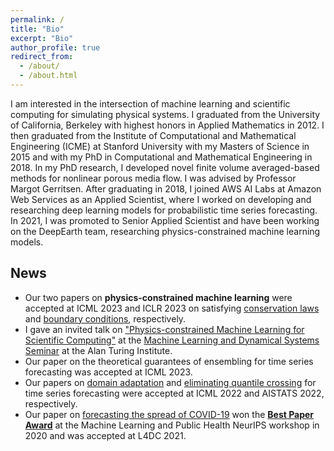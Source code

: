 ```yaml
---
permalink: /
title: "Bio"
excerpt: "Bio"
author_profile: true
redirect_from: 
  - /about/
  - /about.html
---
```


I am interested in the intersection of machine learning and scientific computing for simulating physical systems. I graduated from the University of California, Berkeley with highest honors in Applied Mathematics in 2012. I then graduated from the Institute of Computational and Mathematical Engineering (ICME) at Stanford University with my Masters of Science in 2015 and with my PhD in Computational and Mathematical Engineering in 2018. In my PhD research, I developed novel finite volume averaged-based methods for nonlinear porous media flow. I was advised by Professor Margot Gerritsen. After graduating in 2018, I joined AWS AI Labs at Amazon Web Services as an Applied Scientist, where I worked on developing and researching deep learning models for probabilistic time series forecasting. In 2021, I was promoted to Senior Applied Scientist and have been working on the DeepEarth team, researching physics-constrained machine learning models.


## News
- Our two papers on **physics-constrained machine learning** were accepted at ICML 2023 and ICLR 2023 on satisfying [conservation laws](https://arxiv.org/abs/2302.11002) and [boundary conditions](https://www.amazon.science/publications/guiding-continuous-operator-learning-through-physics-based-boundary-constraints), respectively.
- I gave an invited talk on ["Physics-constrained Machine Learning for Scientific Computing"](https://www.youtube.com/watch?v=ag5qEEYTNFg) at the [Machine Learning and Dynamical Systems Seminar](https://www.turing.ac.uk/research/interest-groups/machine-learning-and-dynamical-systems) at the Alan Turing Institute.
- Our paper on the theoretical guarantees of ensembling for time series forecasting was accepted at ICML 2023.
- Our papers on [domain adaptation](https://proceedings.mlr.press/v162/jin22d/jin22d.pdf) and [eliminating quantile crossing](https://proceedings.mlr.press/v151/park22a/park22a.pdf) for time series forecasting were accepted at ICML 2022 and AISTATS 2022, respectively.
- Our paper on [forecasting the spread of COVID-19](http://proceedings.mlr.press/v144/wang21a/wang21a.pdf) won the [**Best Paper Award**](https://www.amazon.science/blog/paper-on-forecasting-spread-of-covid-19-wins-best-paper-award) at the Machine Learning and Public Health NeurIPS workshop in 2020 and was accepted at L4DC 2021.
